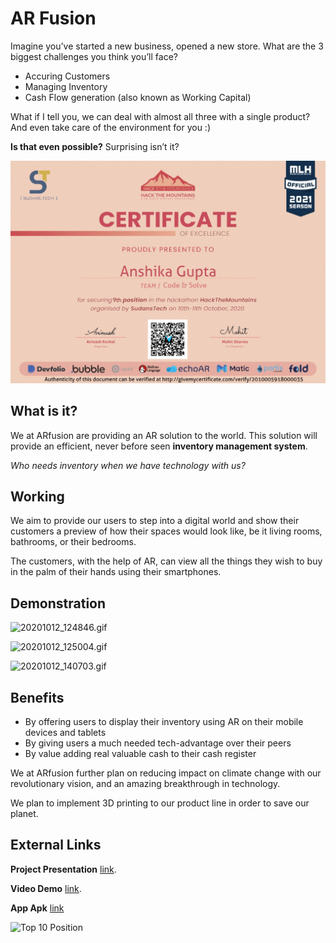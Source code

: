 # AR Fusion
Imagine you’ve started a new business, opened a new store. 
What are the 3 biggest challenges you think you’ll face?

 - Accuring Customers 
 - Managing Inventory 
 - Cash Flow generation (also known as Working Capital)

What if I tell you, we can deal with almost all three with a single product?
And even take care of the environment for you :)

**Is that even possible?**
Surprising isn’t it?

![Top 10 Position Certificate](Certificate.jpeg)

## What is it?

We at ARfusion are providing an AR solution to the world. 
This solution will provide an efficient, never before seen **inventory management system**.

*Who needs inventory when we have technology with us?*

## Working
We aim to provide our users to step into a digital world and show their customers a preview of how their spaces would look like, be it living rooms, bathrooms, or their bedrooms. 

The customers, with the help of AR, can view all the things they wish to buy in the palm of their hands using their smartphones.

## Demonstration
![20201012_124846.gif](https://user-images.githubusercontent.com/53579386/95717275-5241db80-0c8a-11eb-9824-23e3c5483cd6.gif)

![20201012_125004.gif](https://user-images.githubusercontent.com/53579386/95717327-6685d880-0c8a-11eb-832b-b25806f357ed.gif)

![20201012_140703.gif](https://user-images.githubusercontent.com/53579386/95724647-40fdcc80-0c94-11eb-840c-f765bc1d6a20.gif)

## Benefits

-   By offering users to display their inventory using AR on their mobile devices and tablets
-   By giving users a much needed tech-advantage over their peers
-  By value adding real valuable cash to their cash register

We at ARfusion further plan on reducing impact on climate change with our revolutionary vision, and an amazing breakthrough in technology.

We plan to implement 3D printing to our product line in order to save our planet.

## External Links

**Project Presentation** [link](https://docs.google.com/presentation/d/1FkwvDDGhZbfOlCbpnERHrNHRuzR5A5sKspa9lTc1LHc/edit?usp=sharing).

**Video Demo** [link](https://youtu.be/ir2ejqI_45M).

**App Apk** [link](http://bit.ly/fusionarapp)

![Top 10 Position](https://drive.google.com/file/d/1Mdky-dQncAIJvu_KeL0OyujoHSUbJiIQ/view?usp=sharing)
